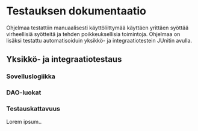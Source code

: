 # Testauksen dokumentaatio

Ohjelmaa testattiin manuaalisesti käyttöliittymää käyttäen yrittäen syöttää virheellisiä syötteitä ja tehden poikkeuksellisia toimintoja. Ohjelmaa on lisäksi testattu automatisoiduin yksikkö- ja integraatiotestein JUnitin avulla.

## Yksikkö- ja integraatiotestaus

### Sovelluslogiikka

### DAO-luokat

### Testauskattavuus

Lorem ipsum..

